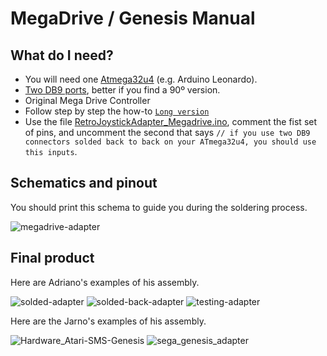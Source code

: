 # MegaDrive / Genesis Manual

## What do I need?
- You will need one [Atmega32u4](https://pt.aliexpress.com/item/New-Pro-Micro-ATmega32U4-5V-16MHz-Module-with-2-row-pin-header-For-Leonardo-best-quality/32273120508.html?spm=2114.13010608.0.0.Uv843y&detailNewVersion=&categoryId=400103) (e.g. Arduino Leonardo).
- [Two DB9 ports](https://pt.aliexpress.com/item/Type-DR9-90-degrees-bend-DR9-male-head-needle-serial-port-and-seat-DB9-RS232-9/32706812789.html?spm=2114.13010608.0.0.1YtDRt), better if you find a 90º version.
- Original Mega Drive Controller
- Follow step by step the how-to [`Long version`](https://github.com/mcgurk/Arduino-USB-HID-RetroJoystickAdapter)
- Use the file [RetroJoystickAdapter_Megadrive.ino](https://raw.githubusercontent.com/mcgurk/Arduino-USB-HID-RetroJoystickAdapter/master/RetroJoystickAdapter_Megadrive.ino), comment the fist set of pins, and uncomment the second that says `// if you use two DB9 connectors solded back to back on your ATmega32u4, you should use this inputs`.

## Schematics and pinout

You should print this schema to guide you during the soldering process.

![megadrive-adapter](pinout.jpg)

## Final product

Here are Adriano's examples of his assembly.

![solded-adapter](https://raw.githubusercontent.com/mcgurk/Arduino-USB-HID-RetroJoystickAdapter/master/megadrive/atmega_solded.jpg)
![solded-back-adapter](https://raw.githubusercontent.com/mcgurk/Arduino-USB-HID-RetroJoystickAdapter/master/megadrive/atmega_solded_back.jpg)
![testing-adapter](https://raw.githubusercontent.com/mcgurk/Arduino-USB-HID-RetroJoystickAdapter/master/megadrive/atmega_testing.jpg)

Here are the Jarno's examples of his assembly.

![Hardware_Atari-SMS-Genesis](https://raw.githubusercontent.com/mcgurk/Arduino-USB-HID-RetroJoystickAdapter/master/Hardware/Hardware_Atari-SMS-Genesis.jpg)
![sega_genesis_adapter](https://raw.githubusercontent.com/mcgurk/Arduino-USB-HID-RetroJoystickAdapter/master/Images/sega_genesis_adapter.jpg)
